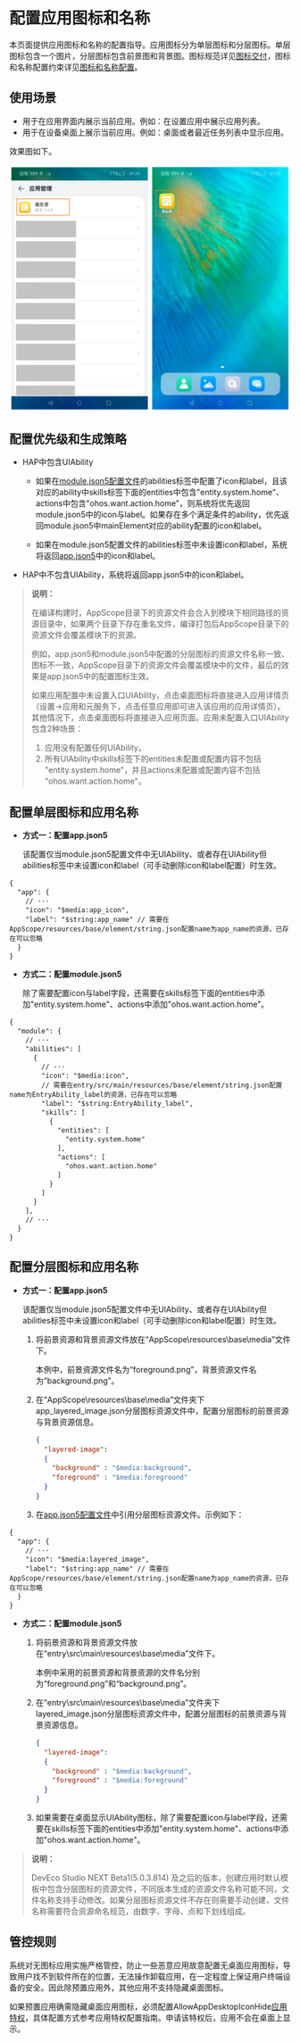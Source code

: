# 配置应用图标和名称
<!--Kit: Ability Kit-->
<!--Subsystem: BundleManager-->
<!--Owner: @wanghang904-->
<!--Designer: @hanfeng6-->
<!--Tester: @kongjing2-->
<!--Adviser: @Brilliantry_Rui-->

本页面提供应用图标和名称的配置指导。应用图标分为单层图标和分层图标。单层图标包含一个图片，分层图标包含前景图和背景图。图标规范详见<!--RP1-->[图标交付](https://docs.openharmony.cn/pages/v5.0/zh-cn/design/ux-design/visual-app-icons.md#%E5%9B%BE%E6%A0%87%E4%BA%A4%E4%BB%98)<!--RP1End-->，图标和名称配置约束详见[图标和名称配置](../application-models/application-component-configuration-stage.md#应用图标和名称配置)。

## 使用场景

<!--RP2-->
- 用于在应用界面内展示当前应用。例如：在设置应用中展示应用列表。
- 用于在设备桌面上展示当前应用。例如：桌面或者最近任务列表中显示应用。
<!--RP2End-->

效果图如下。
<!--RP3-->
![application-component-configuration-stage-app-module](figures/application-component-configuration-stage-app-module.png)
<!--RP3End-->

## 配置优先级和生成策略

* HAP中包含UIAbility

  * 如果在[module.json5配置文件](module-configuration-file.md)的abilities标签中配置了icon和label，且该对应的ability中skills标签下面的entities中包含"entity.system.home"、actions中包含"ohos.want.action.home"，则系统将优先返回module.json5中的icon与label。如果存在多个满足条件的ability，优先返回module.json5中mainElement对应的ability配置的icon和label。

  * 如果在module.json5配置文件的abilities标签中未设置icon和label，系统将返回[app.json5](app-configuration-file.md)中的icon和label。

* HAP中不包含UIAbility，系统将返回app.json5中的icon和label。

>
> **说明：**
> 
> 在编译构建时，AppScope目录下的资源文件会合入到模块下相同路径的资源目录中，如果两个目录下存在重名文件，编译打包后AppScope目录下的资源文件会覆盖模块下的资源。
>
> 例如，app.json5和module.json5中配置的分层图标的资源文件名称一致、图标不一致，AppScope目录下的资源文件会覆盖模块中的文件，最后的效果是app.json5中的配置图标生效。
> 
> 如果应用配置中未设置入口UIAbility，点击桌面图标将直接进入应用详情页（设置->应用和元服务下，点击任意应用即可进入该应用的应用详情页）。其他情况下，点击桌面图标将直接进入应用页面。应用未配置入口UIAbility包含2种场景：
>
>   1. 应用没有配置任何UIAbility。
>   2. 所有UIAbility中skills标签下的entities未配置或配置内容不包括 "entity.system.home"，并且actions未配置或配置内容不包括 "ohos.want.action.home"。
>

## 配置单层图标和应用名称

- **方式一：配置app.json5**

  该配置仅当module.json5配置文件中无UIAbility、或者存在UIAbility但abilities标签中未设置icon和label（可手动删除icon和label配置）时生效。

  <!-- @[layered_image_001](https://gitcode.com/openharmony/applications_app_samples/blob/master/code/DocsSample/bmsSample/LayeredImage1/AppScope/app.json5) -->

``` JSON5
{
  "app": {
	// ···
    "icon": "$media:app_icon",
    "label": "$string:app_name" // 需要在AppScope/resources/base/element/string.json配置name为app_name的资源，已存在可以忽略
  }
}
```


- **方式二：配置module.json5**

  除了需要配置icon与label字段，还需要在skills标签下面的entities中添加"entity.system.home"、actions中添加"ohos.want.action.home"。

  <!-- @[layered_image_002](https://gitcode.com/openharmony/applications_app_samples/blob/master/code/DocsSample/bmsSample/LayeredImage1/entry/src/main/module.json5) -->

``` JSON5
{
  "module": {
	// ···
    "abilities": [
      {
		// ···
        "icon": "$media:icon",
        // 需要在entry/src/main/resources/base/element/string.json配置name为EntryAbility_label的资源，已存在可以忽略
        "label": "$string:EntryAbility_label",
        "skills": [
          {
            "entities": [
              "entity.system.home"
            ],
            "actions": [
              "ohos.want.action.home"
            ]
          }
        ]
      }
    ],
	// ···
  }
}
```


## 配置分层图标和应用名称

- **方式一：配置app.json5**

  该配置仅当module.json5配置文件中无UIAbility、或者存在UIAbility但abilities标签中未设置icon和label（可手动删除icon和label配置）时生效。

  1. 将前景资源和背景资源文件放在“AppScope\resources\base\media”文件下。

      本例中，前景资源文件名为“foreground.png”，背景资源文件名为“background.png”。

  2. 在“AppScope\resources\base\media”文件夹下app_layered_image.json分层图标资源文件中，配置分层图标的前景资源与背景资源信息。

      ```json
      {
        "layered-image":
        {
          "background" : "$media:background",
          "foreground" : "$media:foreground"
        }
      }
      ```
  3. 在[app.json5配置文件](app-configuration-file.md)中引用分层图标资源文件。示例如下：
      <!-- @[layered_image_003](https://gitcode.com/openharmony/applications_app_samples/blob/master/code/DocsSample/bmsSample/LayeredImage2/AppScope/app.json5) -->

``` JSON5
{
  "app": {
	// ···
    "icon": "$media:layered_image",
    "label": "$string:app_name" // 需要在AppScope/resources/base/element/string.json配置name为app_name的资源，已存在可以忽略
  }
}
```


- **方式二：配置module.json5**

  1. 将前景资源和背景资源文件放在“entry\src\main\resources\base\media”文件下。

      本例中采用的前景资源和背景资源的文件名分别为“foreground.png”和“background.png”。

  2. 在“entry\src\main\resources\base\media”文件夹下layered_image.json分层图标资源文件中，配置分层图标的前景资源与背景资源信息。

      ```json
      {
        "layered-image":
        {
          "background" : "$media:background",
          "foreground" : "$media:foreground"
        }
      }
      ```

  3. 如果需要在桌面显示UIAbility图标，除了需要配置icon与label字段，还需要在skills标签下面的entities中添加"entity.system.home"、actions中添加"ohos.want.action.home"。

      <!-- @[layered_image_004](https://gitcode.com/openharmony/applications_app_samples/blob/master/code/DocsSample/bmsSample/LayeredImage2/entry/src/main/module.json5) -->


>
> **说明：**
>
> DevEco Studio NEXT Beta1(5.0.3.814) 及之后的版本，创建应用时默认模板中包含分层图标的资源文件，不同版本生成的资源文件名称可能不同，文件名称支持手动修改。如果分层图标资源文件不存在则需要手动创建，文件名称需要符合资源命名规范，由数字、字母、点和下划线组成。
>

<!--Del-->
## 管控规则

系统对无图标应用实施严格管控，防止一些恶意应用故意配置无桌面应用图标，导致用户找不到软件所在的位置，无法操作卸载应用，在一定程度上保证用户终端设备的安全。因此除预置应用外，其他应用不支持隐藏桌面图标。

如果预置应用确需隐藏桌面应用图标，必须配置AllowAppDesktopIconHide[应用特权](../../device-dev/subsystems/subsys-app-privilege-config-guide.md#通用应用特权)，具体配置方式参考应用特权配置指南。申请该特权后，应用不会在桌面上显示。<!--DelEnd-->
